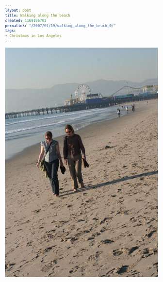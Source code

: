 ```yaml
---
layout: post
title: Walking along the beach
created: 1169196702
permalink: "/2007/01/19/walking_along_the_beach_0/"
tags:
- Christmas in Los Angeles
---
```


<img src="/image/images/IMG_2546_0.JPG"/>

